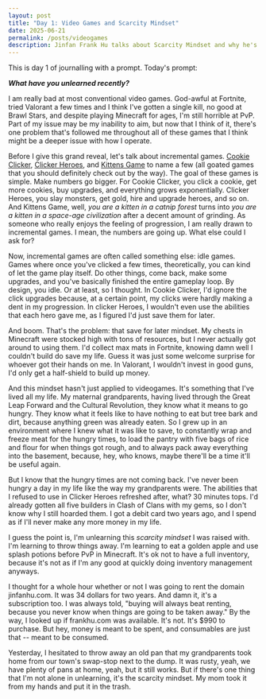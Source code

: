 ```yaml
---
layout: post
title: "Day 1: Video Games and Scarcity Mindset"
date: 2025-06-21
permalink: /posts/videogames
description: Jinfan Frank Hu talks about Scarcity Mindset and why he's so bad at video games.
---
```


This is day 1 of journalling with a prompt. Today's prompt: 

***What have you unlearned recently?***

I am really bad at most conventional video games. God-awful at Fortnite, tried Valorant a few times and I think I've gotten a single kill, no good at Brawl Stars, and despite playing Minecraft for ages, I'm still horrible at PvP. Part of my issue may be my inability to aim, but now that I think of it, there's one problem that's followed me throughout all of these games that I think might be a deeper issue with how I operate.

Before I give this grand reveal, let's talk about incremental games. <a href="https://orteil.dashnet.org/cookieclicker/">Cookie Clicker</a>, <a href="https://www.clickerheroes.com/play.html">Clicker Heroes</a>, and <a href="https://kittensgame.com/web/">Kittens Game</a> to name a few (all goated games that you should definitely check out by the way). The goal of these games is simple. Make numbers go bigger. For Cookie Clicker, you click a cookie, get more cookies, buy upgrades, and everything grows exponentially. Clicker Heroes, you slay monsters, get gold, hire and upgrade heroes, and so on. And Kittens Game, well, *you are a kitten in a catnip forest* turns into *you are a kitten in a space-age civilization* after a decent amount of grinding. As someone who really enjoys the feeling of progression, I am really drawn to incremental games. I mean, the numbers are going up. What else could I ask for? 

Now, incremental games are often called something else: idle games. Games where once you've clicked a few times, theoretically, you can kind of let the game play itself. Do other things, come back, make some upgrades, and you've basically finished the entire gameplay loop. By design, you idle. Or at least, so I thought. In Cookie Clicker, I'd ignore the click upgrades because, at a certain point, my clicks were hardly making a dent in my progression. In clicker Heroes, I wouldn't even use the abilities that each hero gave me, as I figured I'd just save them for later.

And boom. That's the problem: that save for later mindset. My chests in Minecraft were stocked high with tons of resources, but I never actually got around to using them. I'd collect max mats in Fortnite, knowing damn well I couldn't build do save my life. Guess it was just some welcome surprise for whoever got their hands on me. In Valorant, I wouldn't invest in good guns, I'd only get a half-shield to build up money. 

And this mindset hasn't just applied to videogames. It's something that I've lived all my life. My maternal grandparents, having lived through the Great Leap Forward and the Cultural Revolution, they know what it means to go hungry. They know what it feels like to have nothing to eat but tree bark and dirt, because anything green was already eaten. So I grew up in an environment where I knew what it was like to save, to constantly wrap and freeze meat for the hungry times, to load the pantry with five bags of rice and flour for when things got rough, and to always pack away everything into the basement, because, hey, who knows, maybe there'll be a time it'll be useful again.

But I know that the hungry times are not coming back. I've never been hungry a day in my life like the way my grandparents were. The abilities that I refused to use in Clicker Heroes refreshed after, what? 30 minutes tops. I'd already gotten all five builders in Clash of Clans with my gems, so I don't know why I still hoarded them. I got a debit card two years ago, and I spend as if I'll never make any more money in my life.

I guess the point is, I'm unlearning this *scarcity mindset* I was raised with. I'm learning to throw things away. I'm learning to eat a golden apple and use splash potions before PvP in Minecraft. It's ok not to have a full inventory, because it's not as if I'm any good at quickly doing inventory management anyways. 

I thought for a whole hour whether or not I was going to rent the domain jinfanhu.com. It was 34 dollars for two years. And damn it, it's a subscription too. I was always told, "buying will always beat renting, because you never know when things are going to be taken away." By the way, I looked up if frankhu.com was available. It's not. It's $990 to purchase. But hey, money is meant to be spent, and consumables are just that -- meant to be consumed. 

Yesterday, I hesitated to throw away an old pan that my grandparents took home from our town's swap-stop next to the dump. It was rusty, yeah, we have plenty of pans at home, yeah, but it still works. But if there's one thing that I'm not alone in unlearning, it's the scarcity mindset. My mom took it from my hands and put it in the trash. 